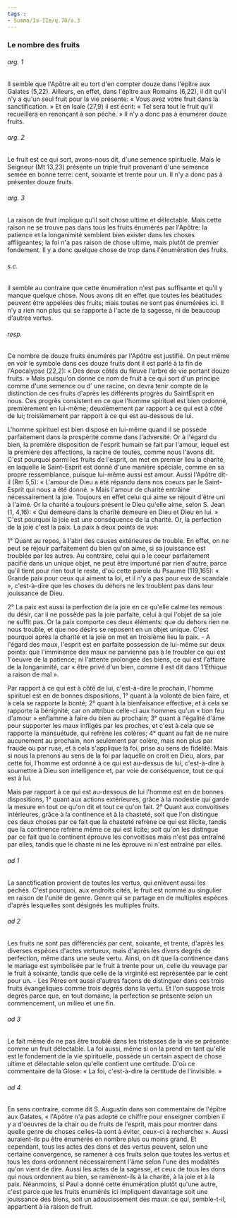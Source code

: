 ```yaml
---
tags : 
- Summa/Ia-IIæ/q.70/a.3
---
```


### Le nombre des fruits

###### arg. 1
Il semble que l'Apôtre ait eu tort d'en compter douze dans l'épître aux Galates (5,22). Ailleurs, en effet, dans l'épître aux Romains (6,22), il dit qu'il n'y a qu'un seul fruit pour la vie présente: « Vous avez votre fruit dans la sanctification. » Et en Isaïe (27,9) il est écrit: « Tel sera tout le fruit qu'il recueillera en renonçant à son péché. » Il n'y a donc pas à énumérer douze fruits. 

###### arg. 2
Le fruit est ce qui sort, avons-nous dit, d'une semence spirituelle. Mais le Seigneur (Mt 13,23) présente un triple fruit provenant d'une semence semée en bonne terre: cent, soixante et trente pour un. Il n'y a donc pas à présenter douze fruits. 

###### arg. 3
La raison de fruit implique qu'il soit chose ultime et délectable. Mais cette raison ne se trouve pas dans tous les fruits énumérés par l'Apôtre: la patience et la longanimité semblent bien exister dans les choses affligeantes; la foi n'a pas raison de chose ultime, mais plutôt de premier fondement. Il y a donc quelque chose de trop dans l'énumération des fruits. 

###### s.c.
il semble au contraire que cette énumération n'est pas suffisante et qu'il y manque quelque chose. Nous avons dit en effet que toutes les béatitudes peuvent être appelées des fruits; mais toutes ne sont pas énumérées ici. Il n'y a rien non plus qui se rapporte à l'acte de la sagesse, ni de beaucoup d'autres vertus. 

###### resp.
Ce nombre de douze fruits énumérés par l'Apôtre est justifié. On peut même en voir le symbole dans ces douze fruits dont il est parlé à la fin de l'Apocalypse (22,2): « Des deux côtés du fleuve l'arbre de vie portant douze fruits. » Mais puisqu'on donne ce nom de fruit à ce qui sort d'un principe comme d'une semence ou d' une racine, on devra tenir compte de la distinction de ces fruits d'après les différents progrès du SaintEsprit en nous. Ces progrès consistent en ce que l'homme spirituel est bien ordonné, premièrement en lui-même; deuxièmement par rapport à ce qui est à côté de lui; troisièmement par rapport à ce qui est au-dessous de lui. 

L'homme spirituel est bien disposé en lui-même quand il se possède parfaitement dans la prospérité comme dans l'adversité. Or à l'égard du bien, la première disposition de l'esprit humain se fait par l'amour, lequel est la première des affections, la racine de toutes, comme nous l'avons dit. C'est pourquoi parmi les fruits de l'esprit, on met en premier lieu la charité, en laquelle le Saint-Esprit est donné d'une manière spéciale, comme en sa propre ressemblance, puisque lui-même aussi est amour. Aussi l'Apôtre dit-il (Rm 5,5): « L'amour de Dieu a été répandu dans nos coeurs par le Saint-Esprit qui nous a été donné. » Mais l'amour de charité entrâine nécessairement la joie. Toujours en effet celui qui aime se réjouit d'être uni à l'aimé. Or la charité a toujours présent le Dieu qu'elle aime, selon S. Jean (1, 4,16): « Qui demeure dans la charité demeure en Dieu et Dieu en lui. » C'est pourquoi la joie est une conséquence de la charité. Or, la perfection de la joie c'est la paix. La paix à deux points de vue: 

1° Quant au repos, à l'abri des causes extérieures de trouble. En effet, on ne peut se réjouir parfaitement du bien qu'on aime, si sa jouissance est troublée par les autres. Au contraire, celui qui a le coeur parfaitement pacifié dans un unique objet, ne peut être importuné par rien d'autre, parce qu'il tient pour rien tout le reste, d'où cette parole du Psaume (119,165): « Grande paix pour ceux qui aiment ta loi, et il n'y a pas pour eux de scandale », c'est-à-dire que les choses du dehors ne les troublent pas dans leur jouissance de Dieu. 

2° La paix est aussi la perfection de la joie en ce qu'elle calme les remous du désir, car il ne possède pas la joie parfaite, celui à qui l'objet de sa joie ne suffit pas. Or la paix comporte ces deux éléments: que du dehors rien ne nous trouble, et que nos désirs se reposent en un objet unique. C'est pourquoi après la charité et la joie on met en troisième lieu la paix. - A l'égard des maux, l'esprit est en parfaite possession de lui-même sur deux points: que l'imminence des maux ne parvienne pas à le troubler ce qui est 1'oeuvre de la patience; ni l'attente prolongée des biens, ce qui est l'affaire de la longanimité, car « être privé d'un bien, comme il est dit dans 1'Ethique a raison de mal ». 

Par rapport à ce qui est à côté de lui, c'est-à-dire le prochain, l'homme spirituel est en de bonnes dispositions, 1° quant à la volonté de bien faire, et à cela se rapporte la bonté; 2° quant à la bienfaisance effective, et à cela se rapporte la bénignité; car on attribue celle-ci aux hommes qu'un « bon feu d'amour » enflamme à faire du bien au prochain; 3° quant à l'égalité d'âme pour supporter les maux infligés par les proches, et c'est à cela que se rapporte la mansuétude, qui refrène les colères; 4° quant au fait de ne nuire aucunement au prochain, non seulement par colère, mais non plus par fraude ou par ruse, et à cela s'applique la foi, prise au sens de fidélité. Mais si nous la prenons au sens de la foi par laquelle on croit en Dieu, alors, par cette foi, l’homme est ordonné à ce qui est au-dessus de lui, c'est-à-dire à soumettre à Dieu son intelligence et, par voie de conséquence, tout ce qui est à lui. 

Mais par rapport à ce qui est au-dessous de lui l'homme est en de bonnes dispositions, 1° quant aux actions extérieures, grâce à la modestie qui garde la mesure en tout ce qu'on dit et tout ce qu'on fait. 2° Quant aux convoitises intérieures, grâce à la continence et à la chasteté, soit que l'on distingue ces deux choses par ce fait que la chasteté refrène ce qui est illicite, tandis que la continence refrène même ce qui est licite; soit qu'on les distingue par ce fait que le continent éprouve les convoitises mais n'est pas entraîné par elles, tandis que le chaste ni ne les éprouve ni n'est entraîné par elles. 

###### ad 1
La sanctification provient de toutes les vertus, qui enlèvent aussi les péchés. C'est pourquoi, aux endroits cités, le fruit est nommé au singulier en raison de l'unité de genre. Genre qui se partage en de multiples espèces d'après lesquelles sont désignés les multiples fruits. 

###### ad 2
Les fruits ne sont pas différenciés par cent, soixante, et trente, d'après les diverses espèces d'actes vertueux, mais d'après les divers degrés de perfection, même dans une seule vertu. Ainsi, on dit que la continence dans le mariage est symbolisée par le fruit à trente pour un, celle du veuvage par le fruit à soixante, tandis que celle de la virginité est représentée par le cent pour un. - Les Pères ont aussi d'autres façons de distinguer dans ces trois fruits évangéliques comme trois degrés dans la vertu. Et l'on suppose trois degrés parce que, en tout domaine, la perfection se présente selon un commencement, un milieu et une fin. 

###### ad 3
Le fait même de ne pas être troublé dans les tristesses de la vie se présente comme un fruit délectable. La foi aussi, même si on la prend en tant qu'elle est le fondement de la vie spirituelle, possède un certain aspect de chose ultime et délectable selon qu'elle contient une certitude. D'où ce commentaire de la Glose: « La foi, c'est-à-dire la certitude de l'invisible. » 

###### ad 4
En sens contraire, comme dit S. Augustin dans son commentaire de l'épître aux Galates, « l'Apôtre n'a pas adopté ce chiffre pour enseigner combien il y a d'oeuvres de la chair ou de fruits de l'esprit, mais pour montrer dans quelle genre de choses celles-là sont à éviter, ceux-ci à rechercher ». Aussi auraient-ils pu être énumérés en nombre plus ou moins grand. Et cependant, tous les actes des dons et des vertus peuvent, selon une certaine convergence, se ramener à ces fruits selon que toutes les vertus et tous les dons ordonnent nécessairement l'âme selon l'une des modalités qu'on vient de dire. Aussi les actes de la sagesse, et ceux de tous les dons qui nous ordonnent au bien, se ramènent-ils à la charité, à la joie et à la paix. Néanmoins, si Paul a donné cette énumération plutôt qu'une autre, c'est parce que les fruits énumérés ici impliquent davantage soit une jouissance des biens, soit un adoucissement des maux: ce qui, semble-t-il, appartient à la raison de fruit. 

